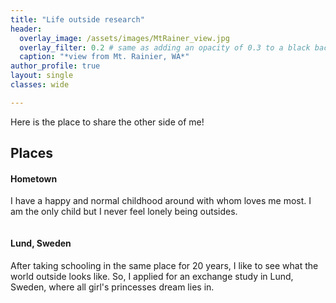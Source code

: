 ```yaml
---
title: "Life outside research"
header:
  overlay_image: /assets/images/MtRainer_view.jpg
  overlay_filter: 0.2 # same as adding an opacity of 0.3 to a black background
  caption: "*view from Mt. Rainier, WA*"
author_profile: true
layout: single
classes: wide

---
```


Here is the place to share the other side of me!

## Places

#### Hometown
I have a happy and normal childhood around with whom loves me most. I am the only child but I never feel lonely being outsides.

<figure style="width: 400px" class="align-center">
  <img src="/assets/images/gz.jpg" alt="">
</figure> 

#### Lund, Sweden
After taking schooling in the same place for 20 years, I like to see what the world outside looks like. So, I applied for an exchange study in Lund, Sweden, where all girl's princesses dream lies in.


